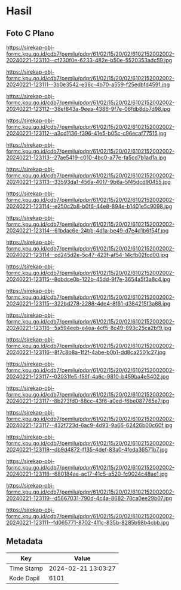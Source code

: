 # Hasil

## Foto C Plano

https://sirekap-obj-formc.kpu.go.id/cdb7/pemilu/pdpr/61/02/15/20/02/6102152002002-20240221-123110--cf230f0e-6233-482e-b50e-5520353adc59.jpg

https://sirekap-obj-formc.kpu.go.id/cdb7/pemilu/pdpr/61/02/15/20/02/6102152002002-20240221-123111--3b0e3542-e36c-4b70-a559-f25edbfd4591.jpg

https://sirekap-obj-formc.kpu.go.id/cdb7/pemilu/pdpr/61/02/15/20/02/6102152002002-20240221-123112--38ef843a-9eea-4386-9f7e-06fdb8db7d98.jpg

https://sirekap-obj-formc.kpu.go.id/cdb7/pemilu/pdpr/61/02/15/20/02/6102152002002-20240221-123112--a3cd1136-f396-41e5-b05c-c96ecaf77515.jpg

https://sirekap-obj-formc.kpu.go.id/cdb7/pemilu/pdpr/61/02/15/20/02/6102152002002-20240221-123113--27ae5419-c010-4bc0-a77e-fa5cd7b1ad1a.jpg

https://sirekap-obj-formc.kpu.go.id/cdb7/pemilu/pdpr/61/02/15/20/02/6102152002002-20240221-123113--33593da1-456a-4017-9b6a-5f45dcd90455.jpg

https://sirekap-obj-formc.kpu.go.id/cdb7/pemilu/pdpr/61/02/15/20/02/6102152002002-20240221-123114--e250c2b8-b0f6-44e8-894e-b1401e5c9098.jpg

https://sirekap-obj-formc.kpu.go.id/cdb7/pemilu/pdpr/61/02/15/20/02/6102152002002-20240221-123114--61bdac6e-24bb-4d1a-be49-d7e4d1b6f54f.jpg

https://sirekap-obj-formc.kpu.go.id/cdb7/pemilu/pdpr/61/02/15/20/02/6102152002002-20240221-123114--cd245d2e-5c47-423f-af54-14cfb02fcd00.jpg

https://sirekap-obj-formc.kpu.go.id/cdb7/pemilu/pdpr/61/02/15/20/02/6102152002002-20240221-123115--8dbdce0b-122b-45dd-9f7e-3654a5f3a8c4.jpg

https://sirekap-obj-formc.kpu.go.id/cdb7/pemilu/pdpr/61/02/15/20/02/6102152002002-20240221-123115--322bd278-2288-4de4-8f61-d384215f3a88.jpg

https://sirekap-obj-formc.kpu.go.id/cdb7/pemilu/pdpr/61/02/15/20/02/6102152002002-20240221-123116--5a594eeb-e4ea-4cf5-8c49-893c25ca2bf9.jpg

https://sirekap-obj-formc.kpu.go.id/cdb7/pemilu/pdpr/61/02/15/20/02/6102152002002-20240221-123116--8f7c8b8a-1f2f-4abe-b0b1-dd8ca2501c27.jpg

https://sirekap-obj-formc.kpu.go.id/cdb7/pemilu/pdpr/61/02/15/20/02/6102152002002-20240221-123117--02031fe5-f59f-4a6c-9810-b459ba4e5402.jpg

https://sirekap-obj-formc.kpu.go.id/cdb7/pemilu/pdpr/61/02/15/20/02/6102152002002-20240221-123117--8b273fd0-88cc-43f6-a0ed-f6be087765e7.jpg

https://sirekap-obj-formc.kpu.go.id/cdb7/pemilu/pdpr/61/02/15/20/02/6102152002002-20240221-123117--432f723d-6ac9-4d93-9a66-62426b00c60f.jpg

https://sirekap-obj-formc.kpu.go.id/cdb7/pemilu/pdpr/61/02/15/20/02/6102152002002-20240221-123118--db9d4872-f135-4def-83a0-4feda36571b7.jpg

https://sirekap-obj-formc.kpu.go.id/cdb7/pemilu/pdpr/61/02/15/20/02/6102152002002-20240221-123118--680184ae-ac17-41c5-a520-fc9024c48ae1.jpg

https://sirekap-obj-formc.kpu.go.id/cdb7/pemilu/pdpr/61/02/15/20/02/6102152002002-20240221-123119--d5667031-790d-4c4a-8682-78ca0ee29b07.jpg

https://sirekap-obj-formc.kpu.go.id/cdb7/pemilu/pdpr/61/02/15/20/02/6102152002002-20240221-123111--fd065771-8702-411c-835b-8285b98b4cbb.jpg


## Metadata

| Key        | Value               |
| ---------- | ------------------- |
| Time Stamp | 2024-02-21 13:03:27 |
| Kode Dapil | 6101                |



